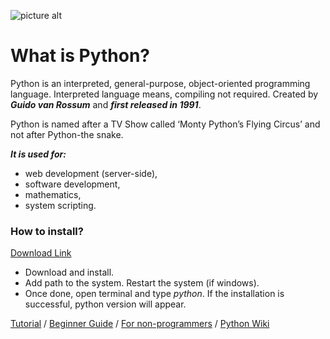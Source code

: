 ![picture alt](https://raw.githubusercontent.com/kity9188/images/master/PythonBasics.JPG)
# What is Python?
Python is an interpreted, general-purpose, object-oriented programming language. Interpreted language means, compiling not required.
Created by ***Guido van Rossum*** and ***first released in 1991***.

Python is named after a TV Show called ‘Monty Python’s Flying Circus’ and not after Python-the snake.

***It is used for:***
* web development (server-side),
* software development,
* mathematics,
* system scripting.

### How to install?
[Download Link](https://www.python.org/)
* Download and install.
* Add path to the system. Restart the system (if windows). 
* Once done, open terminal and type _python_. If the installation is successful, python version will appear.


[Tutorial](https://docs.python.org/3/tutorial/index.html) / [Beginner Guide](https://www.python.org/about/gettingstarted/) / [For non-programmers](https://wiki.python.org/moin/BeginnersGuide/NonProgrammers) / [Python Wiki](https://wiki.python.org/moin/FrontPage)

